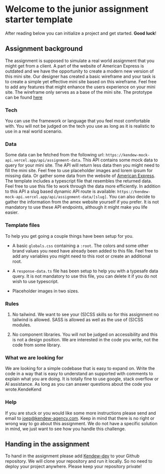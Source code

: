 
  

  

# Welcome to the junior assignment starter template

  

  

After reading below you can initialize a project and get started. **Good luck**!

  

  

## Assignment background

  

  

  

The assignment is supposed to simulate a real world assignment that you might get from a client. A part of the website of American Express is outdated and we have the opportunity to create a modern new version of this mini site. Our designer has created a basic wireframe and your task is to create a simple yet effective mini site based on this wireframe. Feel free to add any features that might enhance the users experience on your mini site. The wireframe only serves as a base of the mini site. The prototype can be found [here](https://www.figma.com/proto/31PMJDsKly6M9pABQj9wKa/Amex?page-id=0%3A1&type=design&node-id=1465-666&viewport=1696%2C-3996%2C0.5&t=cjcuTWyirXY2dOvD-1&scaling=scale-down&starting-point-node-id=1465%3A666)

  

  

  

### Tech

  
You can use the framework or language that you feel most comfortable with. You will not be judged on the tech you use as long as it is realistic to use in a real world scenario.

  

### Data

  

  

Some data can be fetched from the following url: `https://kendew-mock-api.vercel.app/api/assignment-data`. This API contains some mock data to query for your mini site. The API will return less data then you might need to fill the mini site. Feel free to use placeholder images and lorem ipsum for missing data. Or gather some data from the website of [American Express](https://www.americanexpress.com/nl-nl/). The template includes a typescript file that resembles the returned data. Feel free to use this file to work through the data more efficiently. In addition to this API a slug based dynamic API route is available: `https://kendew-mock-api.vercel.app/api/assignment-data/[slug]`. You can also decide to gather the information from the amex website yourself if you prefer. It is not mandatory to use these API endpoints, although it might make you life easier.

  

  

  

### Template files

  

  

To help you get going a couple things have been setup for you.

  

  

  

- A basic `globals.css` containing a `:root`. The colors and some other brand values you need have already been added to this file. Feel free to add any variables you might need to this root or create an additional root.

  

  

- A `response-data.ts` file has been setup to help you with a typesafe data query. It is not mandatory to use this file, you can delete it if you do not wish to use typescript.

  

  

- Placeholder images in two sizes.

  

  

  

### Rules

  

  

  

1. No tailwind. We want to see your (S)CSS skills so for this assignment no tailwind is allowed. SASS is allowed as well as the use of (S)CSS modules.

  

  

2. No component libraries. You will not be judged on accessibility and this is not a design position. We are interested in the code you write, not the code from some library.

  

### What we are looking for

We are looking for a simple codebase that is easy to expand on. Write the code in a way that is easy to understand an supported with comments to explain what you are doing. It is totally fine to use google, stack overflow or AI assistance. As long as you can answer questions about the code you wrote.KendeKend

  

### Help

  

  

If you are stuck or you would like some more instructions please send and email to [joep@kendew-agency.com](mailto:joep@kendew-agency.com). Keep in mind that there is no right or wrong way to go about this assignment. We do not have a specific solution in mind, we just want to see how you handle this challenge.

  

 

  

  

## Handing in the assignment

  

  

To hand in the assignment please add [Kendew-dev](https://github.com/Kendew-dev) to your Github repository. We will clone your repository and run it locally. So no need to deploy your project anywhere. Please keep your repository private!